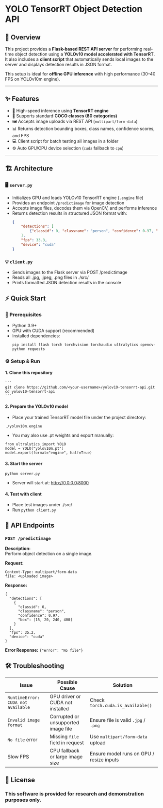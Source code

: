 # YOLO TensorRT Object Detection API

## 🧭 Overview
This project provides a **Flask-based REST API server** for performing real-time object detection using a **YOLOv10 model accelerated with TensorRT**.  
It also includes a **client script** that automatically sends local images to the server and displays detection results in JSON format.

This setup is ideal for **offline GPU inference** with high performance (30–40 FPS on YOLOv10m engine).

---

## ✨ Features
- 🚀 High-speed inference using **TensorRT engine**
- 🎯 Supports standard **COCO classes (80 categories)**
- 🖼️ Accepts image uploads via REST API (`multipart/form-data`)
- 📊 Returns detection bounding boxes, class names, confidence scores, and FPS
- 💻 Client script for batch testing all images in a folder
- ⚙️ Auto GPU/CPU device selection (`cuda` fallback to `cpu`)

---

## 🏗️ Architecture

### 🖥️ `server.py`
- Initializes GPU and loads YOLOv10 TensorRT engine (`.engine` file)
- Provides an endpoint `/predictimage` for image detection
- Accepts image files, decodes them via OpenCV, and performs inference
- Returns detection results in structured JSON format with:
  ```json
  {
      "detections": [
          {"classid": 0, "classname": "person", "confidence": 0.97, "box": [x1, y1, x2, y2]}
      ],
      "fps": 33.3,
      "device": "cuda"
  }
  ```

### 💡 `client.py`
- Sends images to the Flask server via POST /predictimage
- Reads all .jpg, .jpeg, .png files in ./src/
- Prints formatted JSON detection results in the console

## ⚡ Quick Start
### 🧩 Prerequisites
- Python 3.9+
- GPU with CUDA support (recommended)
- Installed dependencies:
  ```
  pip install flask torch torchvision torchaudio ultralytics opencv-python requests
  ```

### ⚙️ Setup & Run
#### 1. Clone this repository
    ```
    git clone https://github.com/<your-username>/yolov10-tensorrt-api.git
    cd yolov10-tensorrt-api
    ```
#### 2. Prepare the YOLOv10 model
  - Place your trained TensorRT model file under the project directory:
```
./yolov10m.engine
```
 - You may also use .pt weights and export manually:
```
from ultralytics import YOLO
model = YOLO("yolov10m.pt")
model.export(format="engine", half=True)
```
#### 3. Start the server
  ```
  python server.py
  ```
  - Server will start at: http://0.0.0.0:8000
#### 4. Test with client
  - Place test images under ./src/
  - Run ```python client.py```
    
## 🧩 API Endpoints
### `POST /predictimage`
**Description:**  
Perform object detection on a single image.

**Request:**
```
Content-Type: multipart/form-data
file: <uploaded image>
```

**Response:**
```
{
  "detections": [
    {
      "classid": 0,
      "classname": "person",
      "confidence": 0.97,
      "box": [15, 20, 240, 400]
    }
  ],
  "fps": 35.2,
  "device": "cuda"
}
```

**Error Response:**
```{"error": "No file"}```

## 🛠️ Troubleshooting

| Issue | Possible Cause | Solution |
|-------|----------------|-----------|
| `RuntimeError: CUDA not available` | GPU driver or CUDA not installed | Check `torch.cuda.is_available()` |
| `Invalid image format` | Corrupted or unsupported image file | Ensure file is valid `.jpg` / `.png` |
| `No file` error | Missing `file` field in request | Use `multipart/form-data` upload |
| Slow FPS | CPU fallback or large image size | Ensure model runs on GPU / resize inputs |

## 📄 License
### This software is provided for research and demonstration purposes only.
